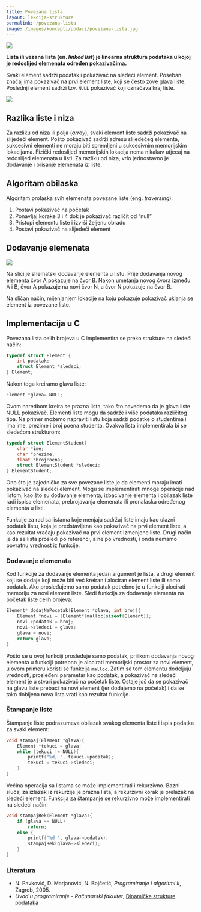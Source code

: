 ```yaml
---
title: Povezana lista
layout: lekcija-strukture
permalink: /povezana-lista
image: /images/koncepti/podaci/povezana-lista.jpg
---
```


![]({{page.image}})

**Lista ili vezana lista (en. *linked list*) je linearna struktura podataka u kojoj je redoslijed elemenata određen pokazivačima.**

Svaki element sadrži podatak i pokazivač na sledeći element. Poseban značaj ima pokazivač na prvi element liste, koji se često zove glava liste. Poslednji element sadrži tzv. `NULL` pokazivač koji označava kraj liste.

![](https://upload.wikimedia.org/wikipedia/commons/thumb/6/6d/Singly-linked-list.svg/640px-Singly-linked-list.svg.png)

## Razlika liste i niza

Za razliku od niza ili polja (*array*), svaki element liste sadrži pokazivač na slijedeći element. Pošto pokazivač sadrži adresu slijedećeg elementa, sukcesivni elementi ne moraju biti spremljeni u sukcesivnim memorijskim lokacijama. Fizički redoslijed memorijskih lokacija nema nikakav utjecaj na redoslijed elemenata u listi. Za razliku od niza, vrlo jednostavno je dodavanje i brisanje elemenata iz liste.

## Algoritam obilaska

Algoritam prolaska svih elemenata povezane liste (eng. *traversing*):

1. Postavi pokazivač na početak
2. Ponavljaj korake 3 i 4 dok je pokazivač različit od “null”
3. Pristupi elementu liste i izvrši željenu obradu
4. Postavi pokazivač na slijedeći element

## Dodavanje elemenata

![](/images/koncepti/podaci/dodavanje-u-listu.png)

Na slici je shematski dodavanje elementa u listu. Prije dodavanja novog elementa čvor A pokazuje na čvor B. Nakon umetanja novog čvora između A i B, čvor A pokazuje na novi čvor N, a čvor N pokazuje na čvor B.

Na sličan način, mijenjanjem lokacije na koju pokazuje pokazivač uklanja se element iz povezane liste.

## Implementacija u C

Povezana lista celih brojeva u C implementira se preko strukture na sledeći način:

```c
typedef struct Element {
    int podatak;
    struct Element *sledeci;
} Element;
```

Nakon toga kreiramo glavu liste:

```c
Element *glava= NULL;
```

Ovom naredbom kreira se prazna lista, tako što navedemo da je glava liste NULL pokazivač. Elementi liste mogu da sadrže i više podataka različitog tipa. Na primer možemo napraviti listu koja sadrži podatke o studentima i ima ime, prezime i broj poena studenta. Ovakva lista implementirala bi se sledećom strukturom:

```c
typedef struct ElementStudent{
    char *ime;
    char *prezime;
    float *brojPoena;
    struct ElementStudent *sledeci;
} ElementStudent;
```

Ono što je zajedničko za sve povezane liste je da elementi moraju imati pokazivač na sledeći element. Mogu se implementirati mnoge operacije nad listom, kao što su dodavanje elementa, izbacivanje elementa i obilazak liste radi ispisa elemenata, prebrojavanja elemenata ili pronalaska određenog elementa u listi.

Funkcije za rad sa listama koje menjaju sadržaj liste imaju kao ulazni podatak listu, koja je predstavljena kao pokazivač na prvi element liste, a kao rezultat vraćaju pokazivač na prvi element izmenjene liste. Drugi način je da se lista prosledi po referenci, a ne po vrednosti, i onda nemamo povratnu vrednost iz funkcije.

### Dodavanje elemenata

Kod funkcije za dodavanje elementa jedan argument je lista, a drugi element koji se dodaje koji može biti već kreiran i alociran element liste ili samo podatak. Ako prosleđujemo samo podatak potrebno je u funkciji alocirati memoriju za novi element liste. Sledi funkcija za dodavanje elementa na početak liste celih brojeva:

```c
Element* dodajNaPocetak(Element *glava, int broj){
    Element *novi = (Element*)malloc(sizeof(Element));
    novi->podatak = broj;
    novi->sledeci = glava;
    glava = novi;
    return glava;
}
```

Pošto se u ovoj funkciji prosleđuje samo podatak, prilikom dodavanja novog elementa u funkciji potrebno je alocirati memorijski prostor za novi element, u ovom primeru koristi se funkcija `malloc`. Zatim se tom elementu dodeljuju vrednosti, prosleđeni parametar kao podatak, a pokazivač na sledeći element je u stvari pokazivač na početak liste. Ostaje još da se pokazivač na glavu liste prebaci na novi element (jer dodajemo na početak) i da se tako dobijena nova lista vrati kao rezultat funkcije. 

### Štampanje liste

Štampanje liste podrazumeva obilazak svakog elementa liste i ispis podatka za svaki element:

```c
void stampaj(Element *glava){
    Element *tekuci = glava;
    while (tekuci != NULL){
        printf("%d, ", tekuci->podatak);
        tekuci = tekuci->sledeci;
    }
}
```

Većina operacija sa listama se može implementirati i rekurzivno. Bazni slučaj za izlazak iz rekurzije je prazna lista, a rekurzivni korak je prelazak na sledeći element. Funkcija za štampanje se rekurzivno može implementirati na sledeći način:

```c
void stampajRek(Element *glava){
    if (glava == NULL)
        return;
    else {
        printf("%d ", glava->podatak);
        stampajRek(glava->sledeci);
    }
}
```

### Literatura

- N. Pavković, D. Marjanović, N. Bojčetić, *Programiranje i algoritmi II*, Zagreb, 2005.
- *Uvod u programiranje - Računarski fakultet*, [Dinamičke strukture podataka](https://petlja.org/BubbleBee/r/lekcije/uvod-u-programiranje/nedelja_11)
